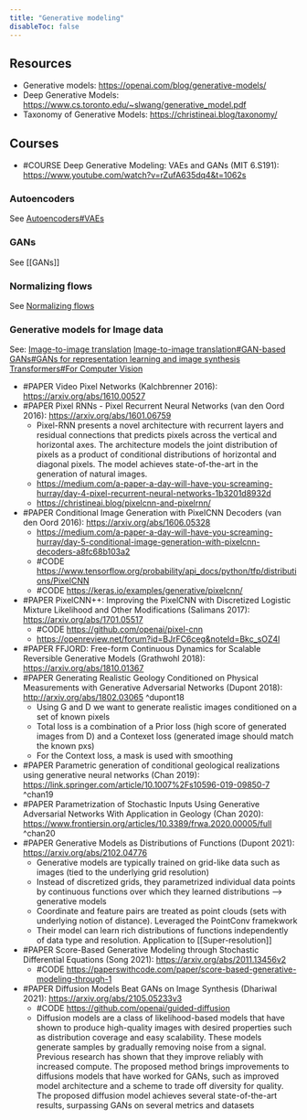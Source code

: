 ```yaml
---
title: "Generative modeling"
disableToc: false 
---
```


## Resources
- Generative models: https://openai.com/blog/generative-models/ 
- Deep Generative Models: https://www.cs.toronto.edu/~slwang/generative_model.pdf
- Taxonomy of Generative Models: https://christineai.blog/taxonomy/

## Courses
- #COURSE Deep Generative Modeling: VAEs and GANs (MIT 6.S191): https://www.youtube.com/watch?v=rZufA635dq4&t=1062s


### Autoencoders
See [Autoencoders#VAEs](Autoencoders.md#VAEs)

### GANs
See [[GANs]]

### Normalizing flows
See [Normalizing flows](Normalizing%20flows.md)

### Generative models for Image data
See:
[Image-to-image translation](Image-to-image%20translation.md)
[Image-to-image translation#GAN-based](Image-to-image%20translation.md#GAN-based)
[GANs#GANs for representation learning and image synthesis](GANs.md#GANs%20for%20representation%20learning%20and%20image%20synthesis)
[Transformers#For Computer Vision](Transformers.md#For%20Computer%20Vision)

- #PAPER Video Pixel Networks (Kalchbrenner 2016): https://arxiv.org/abs/1610.00527
- #PAPER Pixel RNNs - Pixel Recurrent Neural Networks (van den Oord 2016): https://arxiv.org/abs/1601.06759
	- Pixel-RNN presents a novel architecture with recurrent layers and residual connections that predicts pixels across the vertical and horizontal axes. The architecture models the joint distribution of pixels as a product of conditional distributions of horizontal and diagonal pixels. The model achieves state-of-the-art in the generation of natural images.
	- https://medium.com/a-paper-a-day-will-have-you-screaming-hurray/day-4-pixel-recurrent-neural-networks-1b3201d8932d
	- https://christineai.blog/pixelcnn-and-pixelrnn/
- #PAPER Conditional Image Generation with PixelCNN Decoders (van den Oord 2016): https://arxiv.org/abs/1606.05328
	-  https://medium.com/a-paper-a-day-will-have-you-screaming-hurray/day-5-conditional-image-generation-with-pixelcnn-decoders-a8fc68b103a2
	-  #CODE https://www.tensorflow.org/probability/api_docs/python/tfp/distributions/PixelCNN
	-  #CODE https://keras.io/examples/generative/pixelcnn/
- #PAPER PixelCNN++: Improving the PixelCNN with Discretized Logistic Mixture Likelihood and Other Modifications (Salimans 2017): https://arxiv.org/abs/1701.05517
	- #CODE https://github.com/openai/pixel-cnn
	- https://openreview.net/forum?id=BJrFC6ceg&noteId=Bkc_sOZ4l
- #PAPER FFJORD: Free-form Continuous Dynamics for Scalable Reversible Generative Models (Grathwohl 2018): https://arxiv.org/abs/1810.01367 
- #PAPER Generating Realistic Geology Conditioned on Physical Measurements with Generative Adversarial Networks (Dupont 2018): http://arxiv.org/abs/1802.03065 ^dupont18
	- Using G and D we want to generate realistic images conditioned on a set of known pixels
	- Total loss is a combination of a Prior loss (high score of generated images from D) and a Contexet loss (generated image should match the known pxs)
	- For the Context loss, a mask is used with smoothing
- #PAPER Parametric generation of conditional geological realizations using generative neural networks (Chan 2019): https://link.springer.com/article/10.1007%2Fs10596-019-09850-7 ^chan19
- #PAPER Parametrization of Stochastic Inputs Using Generative Adversarial Networks With Application in Geology (Chan 2020): https://www.frontiersin.org/articles/10.3389/frwa.2020.00005/full ^chan20
- #PAPER Generative Models as Distributions of Functions (Dupont 2021): https://arxiv.org/abs/2102.04776
	- Generative models are typically trained on grid-like data such as images (tied to the underlying grid resolution)
	- Instead of discretized grids, they parametrized individual data points by continuous functions over which they learned distributions --> generative models
	- Coordinate and feature pairs are treated as point clouds (sets with underlying notion of distance). Leveraged the PointConv framekwork 
	- Their model can learn rich distributions of functions independently of data type and resolution. Application to [[Super-resolution]]
- #PAPER Score-Based Generative Modeling through Stochastic Differential Equations (Song 2021): https://arxiv.org/abs/2011.13456v2
	- #CODE https://paperswithcode.com/paper/score-based-generative-modeling-through-1
- #PAPER Diffusion Models Beat GANs on Image Synthesis (Dhariwal 2021): https://arxiv.org/abs/2105.05233v3
	- #CODE https://github.com/openai/guided-diffusion
	- Diffusion models are a class of likelihood-based models that have shown to produce high-quality images with desired properties such as distribution coverage and easy scalability. These models generate samples by gradually removing noise from a signal. Previous research has shown that they improve reliably with increased compute. The proposed method brings improvements to diffusions models that have worked for GANs, such as improved model architecture and a scheme to trade off diversity for quality. The proposed diffusion model achieves several state-of-the-art results, surpassing GANs on several metrics and datasets
